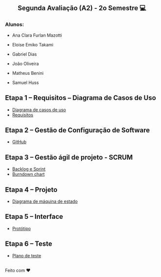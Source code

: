 <h2  align="center"> Segunda Avaliação (A2) - 2o Semestre 💻 </h2>

<h3> Alunos:</h3>

-  Ana Clara Furlan Mazotti

-  Eloise Emiko Takami

-  Gabriel Dias

-  João Oliveira

-  Matheus Benini

-  Samuel Huss

 ## Etapa 1 – Requisitos – Diagrama de Casos de Uso 
 - [Diagrama de casos de uso](https://github.com/samuelhuss/aucfinance/blob/main/diagrama%20de%20caso%20de%20uso.pdf)
 - [Requisitos](https://github.com/samuelhuss/aucfinance/blob/main/requisitos.pdf)

##	Etapa 2 – Gestão de Configuração de Software
 - [GitHub](https://github.com/samuelhuss/aucfinance)

##	Etapa 3 – Gestão ágil de projeto - SCRUM 
 - [Backlog e Sprint](https://github.com/users/samuelhuss/projects/2/views/2)
 - [Burndown chart](https://github.com/samuelhuss/aucfinance/blob/main/burndown.png)

##	Etapa 4 – Projeto 
 - [Diagrama de máquina de estado](https://github.com/samuelhuss/aucfinance/blob/main/diagrama_maquina_de_estado.pdf)

##	Etapa 5 – Interface
 - [Protótipo](https://www.figma.com/proto/hL1URmim9E3ErIqOUpwMHR/AUC-FInance?node-id=4%3A188&scaling=scale-down&page-id=0%3A1&starting-point-node-id=4%3A188)
 
## Etapa 6 – Teste 
 - [Plano de teste](https://github.com/samuelhuss/aucfinance/blob/main/testes.pdf)

<br>
Feito com ♥



